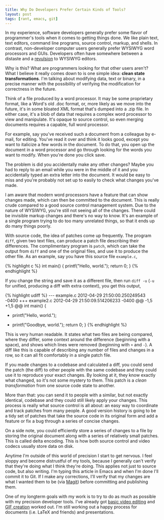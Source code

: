 ```yaml
---
title: Why Do Developers Prefer Certain Kinds of Tools?
layout: post
tags: [rant, emacs, git]
---
```


In my experience, software developers generally prefer some flavor of
programmer's tools when it comes to getting things done. We like plain
text, text editors, command line programs, source control, markup, and
shells. In contrast, non-developer computer users generally prefer
WYSIWYG word processors and GUIs. Developers often have somewhere
between a distaste and a
[revulsion](http://terminally-incoherent.com/blog/2008/10/16/wysiwyg-is-a-lie/)
to WYSIWYG editors.

Why is this? What are programmers looking for that other users aren't?
What I believe it really comes down to is one simple idea: **clean
state transformations**. I'm talking about modifying data, text or
binary, in a precise manner with the possibility of verifying the
modification for correctness in the future.

Think of a file produced by a word processor. It may be some
proprietary format, like a Word's old .doc format, or, more likely as
we move into the future, it's in some bloated XML format that's dumped
into a .zip file. In either case, it's a blob of data that requires a
complex word processor to view and manipulate. It's opaque to source
control, so even merging documents requires a capable, full word
processor.

For example, say you've received such a document from a colleague by
e-mail, for editing. You've read it over and think it looks good,
except you want to italicize a few words in the document. To do that,
you open up the document in a word processor and go through looking
for the words you want to modify. When you're done you click save.

The problem is did you accidentally make any other changes? Maybe you
had to reply to an email while you were in the middle of it and you
accidentally typed an extra letter into the document. It would be easy
to miss and you're probably not set up to easily to check what changes
you've made.

I am aware that modern word processors have a feature that can show
changes made, which can then be committed to the document. This is
really crude compared to a good source control management system. Due
to the nature of WYSIWYG, you're still not seeing all of the
changes. There could be invisible markup changes and there's no way to
know. It's an example of a single program trying to do too many
unrelated things, so that it ends up do many things poorly.

With source code, the idea of patches come up frequently. The program
`diff`, given two text files, can produce a patch file describing
their differences. The complimentary program is `patch`, which can
take the output from `diff` and one of the original files, and use it
to produce the other file. As an example, say you have this source
file `example.c`,

{% highlight c %}
int main()
{
    printf("Hello, world.");
    return 0;
}
{% endhighlight %}

If you change the string and save it as a different file, then run
`diff -u` (`-u` for unified, producing a diff with extra context), you
get this output,

{% highlight udiff %}
--- example.c  2012-04-29 21:50:00.250249543 -0400
+++ example2.c   2012-04-29 21:50:09.514206233 -0400
@@ -1,5 +1,5 @@
 int main()
 {
+    printf("Hello, world.");
-    printf("Goodbye, world.");
     return 0;
 }
{% endhighlight %}

This is very human readable. It states what two files are being
compared, where they differ, some context around the difference
(beginning with a space), and shows which lines were removed
(beginning with `+` and `-`). A diff like this is capable of
describing any number of files and changes in a row, so it can all fit
comfortably in a single patch file.

If you made changes to a codebase and calculated a diff, you could
send the patch (the diff) to other people with the same codebase and
they could use it to reproduce your exact changes. By looking at it,
they know exactly what changed, so it's not some mystery to them. This
patch is a *clean transformation* from one source code state to
another.

More than that: you can send it to people with a similar, but not
exactly identical, codebase and they could still likely apply your
changes. This process is really what source control is all about: an
easy way to coordinate and track patches from many people. A good
version history is going to be a tidy set of patches that take the
source code in its original form and add a feature or fix a bug
through a series of concise changes.

On a side note, you could efficiently store a series of changes to a
file by storing the original document along with a series of
relatively small patches. This is called delta encoding. This is how
both source control and video codecs usually store data on disk.

Anytime I'm outside of this world of precision I start to get
nervous. I feel sloppy and become distrustful of my tools, because I
generally can't verify that they're doing what I think they're
doing. This applies not just to source code, but also writing. I'm
typing this article in Emacs and when I'm done I'll commit it to
Git. If I make any corrections, I'll verify that my changes are what I
wanted them to be (via [Magit](http://philjackson.github.com/magit/))
before committing and publishing them.

One of my longterm goals with my work is to try to do as much as
possible with my precision developer tools. I've already got
[basic video editing](/blog/2011/11/28/) and
[GIF creation](/blog/2012/04/10/) worked out. I'm still working out a
happy process for documents (i.e. LaTeX and friends) and
presentations.
